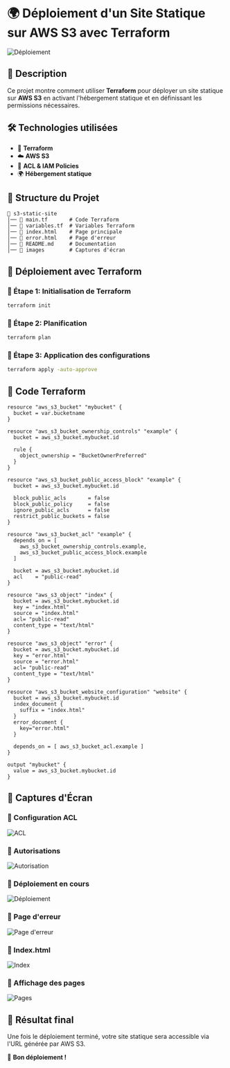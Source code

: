 # 🌍 Déploiement d'un Site Statique sur AWS S3 avec Terraform

![Déploiement](deploiment.png)

## 📌 Description
Ce projet montre comment utiliser **Terraform** pour déployer un site statique sur **AWS S3** en activant l'hébergement statique et en définissant les permissions nécessaires.

## 🛠 Technologies utilisées
- 🌿 **Terraform**
- ☁️ **AWS S3**
- 🔐 **ACL & IAM Policies**
- 🌍 **Hébergement statique**

## 📂 Structure du Projet
```
📁 s3-static-site
│── 📄 main.tf       # Code Terraform
│── 📄 variables.tf  # Variables Terraform
│── 📄 index.html    # Page principale
│── 📄 error.html    # Page d'erreur
│── 📄 README.md     # Documentation
│── 📁 images        # Captures d'écran
```

## 🚀 Déploiement avec Terraform
### 📌 Étape 1: Initialisation de Terraform
```sh
terraform init
```

### 📌 Étape 2: Planification
```sh
terraform plan
```

### 📌 Étape 3: Application des configurations
```sh
terraform apply -auto-approve
```

## 📜 Code Terraform

```hcl
resource "aws_s3_bucket" "mybucket" {
  bucket = var.bucketname
}

resource "aws_s3_bucket_ownership_controls" "example" {
  bucket = aws_s3_bucket.mybucket.id

  rule {
    object_ownership = "BucketOwnerPreferred"
  }
}

resource "aws_s3_bucket_public_access_block" "example" {
  bucket = aws_s3_bucket.mybucket.id

  block_public_acls       = false
  block_public_policy     = false
  ignore_public_acls      = false
  restrict_public_buckets = false
}

resource "aws_s3_bucket_acl" "example" {
  depends_on = [
    aws_s3_bucket_ownership_controls.example,
    aws_s3_bucket_public_access_block.example
  ]

  bucket = aws_s3_bucket.mybucket.id
  acl    = "public-read"
}

resource "aws_s3_object" "index" {
  bucket = aws_s3_bucket.mybucket.id
  key = "index.html"
  source = "index.html"
  acl= "public-read"
  content_type = "text/html"
}

resource "aws_s3_object" "error" {
  bucket = aws_s3_bucket.mybucket.id
  key = "error.html"
  source = "error.html"
  acl= "public-read"
  content_type = "text/html"
}

resource "aws_s3_bucket_website_configuration" "website" {
  bucket = aws_s3_bucket.mybucket.id
  index_document {
    suffix = "index.html"
  }
  error_document {
    key="error.html"
  }

  depends_on = [ aws_s3_bucket_acl.example ]
}

output "mybucket" {
  value = aws_s3_bucket.mybucket.id
}
```

## 📸 Captures d'Écran

### 📌 Configuration ACL
![ACL](acl.png)

### 📌 Autorisations
![Autorisation](autorisation.png)

### 📌 Déploiement en cours
![Déploiement](deploiment.png)

### 📌 Page d'erreur
![Page d'erreur](errorpage.png)

### 📌 Index.html
![Index](index.png)

### 📌 Affichage des pages
![Pages](pages.png)

## 🎯 Résultat final
Une fois le déploiement terminé, votre site statique sera accessible via l'URL générée par AWS S3.

🚀 **Bon déploiement !**
